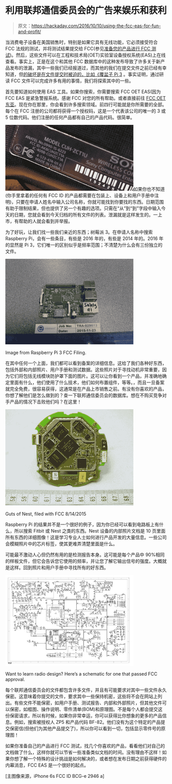 # 利用联邦通信委员会的广告来娱乐和获利

> 原文：<https://hackaday.com/2016/10/10/using-the-fcc-eas-for-fun-and-profit/>

当消费电子设备在美国销售时，特别是如果它具有无线功能，它必须接受符合 FCC 法规的测试，并将测试结果提交给 FCC(参见[准备您的产品进行 FCC 测试](http://hackaday.com/2016/09/19/preparing-your-product-for-the-fcc/))。然后，这些文件可以在工程和技术局(OET)实验室设备授权系统(EAS)上在线查看。事实上，正是在这个和其他 FCC 数据库中的这种发布导致了许多关于新产品发布的泄漏，其中一些我们已经报道过，而其他的我们在提交文件之前已经有幸知道，但[的破坏是在文件提交时被迫的，比如《覆盆子 Pi 3](http://hackaday.com/2016/02/28/introducing-the-raspberry-pi-3/) 。事实证明，通过研读 FCC 文件可以完成许多有用的事情，我们将探索其中的一些。

首先要知道如何使用 EAS 工具。如果你搜索，你需要搜索 FCC OET EAS(因为 FCC EAS 是紧急警报系统。感谢 FCC 对您的所有帮助。或者直接前往 [FCC OET 东亚](https://apps.fcc.gov/oetcf/eas/reports/GenericSearch.cfm)。现在你在那里，你会看到许多搜索领域。前四行可能就是你所需要的全部。每个在 FCC 注册的公司都将获得一个授权码，这是一个代表该公司的唯一的 3 或 5 位数代码。他们注册的任何产品都有自己的产品代码。很简单。

![ps4-controller-fcc-id](img/e7864c70e8abbdc65799d8e786f9fa60.png)如果你也不知道(你手里拿着的任何有 FCC ID 的产品都需要在包装上、设备上和用户手册中注明)，只要在申请人姓名中输入公司名称，你就可能找到你要找的东西。日期范围有助于限制结果，但也提供了另一个有趣的选项。只需在“从”到“到”字段中输入今天的日期，您就会看到今天归档的所有文件的列表。泄漏就是这样发生的。一上市，有帮助的人就会看到并举报。

为了好玩，让我们找一些我们亲近的东西；树莓派 3。在申请人名称中搜索 Raspberry Pi，会有一些条目，有些是 2016 年的，有些是 2014 年的。2016 年的显然是 Pi 3，它们唯一的区别似乎是频率范围；不清楚为什么会有三份独立的文件。

![Image from Raspberry Pi 3 FCC Filing.](img/6f5124072e6f32881b40ddab8b8c5868.png)

Image from Raspberry Pi 3 FCC Filing.

在其中任何一个上面，我们都可以看到备案的详细信息。这给了我们各种好东西，包括外部和内部照片、用户手册和测试数据。这些照片对于寻找动机非常重要，因为它们将包括无线模块防护罩下面的图片。这可以让你看到一个产品，并准确地确定里面有什么，他们使用了什么技术，他们如何布置组件，等等。，而且一旦备案就完全免费，很容易获得，这通常是在产品上市销售之前。有没有你喜欢的产品，你想了解他们是怎么做到的？查一下联邦通信委员会的数据库。想在不购买竞争对手产品的情况下击败他们吗？在这里！

![Guts of Nest, filed with FCC 8/14/2015](img/217840dea31947c8be159703b32dd1f8.png)

Guts of Nest, filed with FCC 8/14/2015

Raspberry Pi 的结果并不是一个很好的例子，因为你已经可以看到电路板上有什么，所以搜索 Fitbit 或 Nest 之类的东西。Nest 设备的内部照片文档是 10 页里面所有东西的详细图像！这是学习专业人士如何进行产品开发的大量信息。一些公司会模糊照片中的芯片标签，使其更难弄清楚里面是什么。

可能最不激动人心但仍然有用的是检测报告本身。这可能是每个产品中 90%相同的样板文件，但它会告诉您它使用的频率，并让您了解它输出信号的强度。大概就是这样。回到照片和用户手册中寻找所有的好东西。

[![Want to learn radio design? Here's a schematic for one that passed FCC approval.](img/3dcec7451f7790fbb6cb6049f4c28422.png)](https://hackaday.com/wp-content/uploads/2016/09/fcc-schematic-available.jpg)

Want to learn radio design? Here’s a schematic for one that passed FCC approval.

每个联邦通信委员会的文件都包含许多文件，并且有可能要求对其中一些文件永久保密。这意味着你提交的文件，要求其中一些保持机密，这些将不会在网站上列出。有些文件不能保密，如用户手册、测试报告、内部和外部照片，但其他文件可以保密，如框图、操作说明、零件清单(BOM)和原理图。不是每个人都会提交这份保密请求，所以有时候，如果你非常幸运，你可以获得比你想象的更多的产品信息。例如，搜索被授权人 ZP5 和产品代码 BF-82。他们没有为这个特定的产品提交保密信(但他们为其他产品提交了)，所以你可以看到一切，包括显示零件号的原理图！

如果你准备自己的产品进行 FCC 测试，找几个你喜欢的产品，看看他们对自己的文档做了什么，这样你就可以节省一些准备类似文档的时间。没有理由不这样！如果你想了解一个特殊的设计挑战是如何解决的，或者想在发布日期之前获得硬件的内幕消息，FCC EAS 是一个很好的起点。

[主图像来源，iPhone 6s FCC ID BCG-e 2946 a]